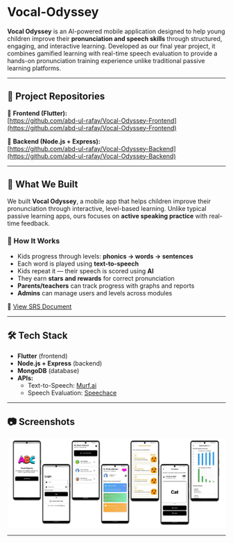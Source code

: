 # Vocal-Odyssey

**Vocal Odyssey** is an AI-powered mobile application designed to help young children improve their **pronunciation and speech skills** through structured, engaging, and interactive learning. Developed as our final year project, it combines gamified learning with real-time speech evaluation to provide a hands-on pronunciation training experience unlike traditional passive learning platforms.

---

## 🚀 Project Repositories

🔗 **Frontend (Flutter):**  
[https://github.com/abd-ul-rafay/Vocal-Odyssey-Frontend](https://github.com/abd-ul-rafay/Vocal-Odyssey-Frontend)

🔗 **Backend (Node.js + Express):**  
[https://github.com/abd-ul-rafay/Vocal-Odyssey-Backend](https://github.com/abd-ul-rafay/Vocal-Odyssey-Backend)

---

## 🧠 What We Built

We built **Vocal Odyssey**, a mobile app that helps children improve their pronunciation through interactive, level-based learning. Unlike typical passive learning apps, ours focuses on **active speaking practice** with real-time feedback.

### 📱 How It Works

- Kids progress through levels: **phonics → words → sentences**
- Each word is played using **text-to-speech**
- Kids repeat it — their speech is scored using **AI**
- They earn **stars and rewards** for correct pronunciation
- **Parents/teachers** can track progress with graphs and reports
- **Admins** can manage users and levels across modules

📄 [View SRS Document](SRS.pdf)

---

## 🛠 Tech Stack

- **Flutter** (frontend)  
- **Node.js + Express** (backend)  
- **MongoDB** (database)  
- **APIs:**
  - Text-to-Speech: [Murf.ai](https://murf.ai/api/docs/)
  - Speech Evaluation: [Speechace](https://docs.speechace.com/)

---

 ## 📷 Screenshots

<img src="screenshots.jpg" />

---
